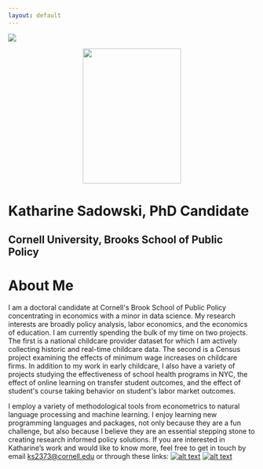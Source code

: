 ```yaml
---
layout: default
---
```


<img src="{{ site.url }}{{ site.baseurl }}/assets/img/cornell.PNG" >

<p align="center">
  <img src="{{ site.url }}{{ site.baseurl }}/assets/img/kcsadow.jpg" width="200" height="275">
</p>

# Katharine Sadowski, PhD Candidate 
## Cornell University, Brooks School of Public Policy 

# About Me 
I am a doctoral candidate at Cornell's Brook School of Public Policy concentrating in economics with a minor in data science. My research interests are broadly policy analysis, labor economics, and the economics of education. I am currently spending the bulk of my time on two projects. The first is a national childcare provider dataset for which I am actively collecting historic and real-time childcare data. The second is a Census project examining the effects of minimum wage increases on childcare firms. In addition to my work in early childcare, I also have a variety of projects studying the effectiveness of school health programs in NYC, the effect of online learning on transfer student outcomes, and the effect of student's course taking behavior on student's labor market outcomes. 

I employ a variety of methodological tools from econometrics to natural language processing and machine learning. I enjoy learning new programming languages and packages, not only because they are a fun challenge, but also because I believe they are an essential stepping stone to creating research informed policy solutions. If you are interested in Katharine’s work and would like to know more, feel free to get in touch by email ks2373@cornell.edu or through these links: [![alt text][1.1]][1]  [![alt text][2.1]][2]

<!-- links to social media icons -->
<!-- no need to change these -->

<!-- icons with padding -->

[1.1]: http://i.imgur.com/tXSoThF.png (twitter icon with padding)
[2.1]: http://i.imgur.com/0o48UoR.png (github icon with padding)

<!-- icons without padding -->

[1.2]: http://i.imgur.com/wWzX9uB.png (twitter icon without padding)
[2.2]: http://i.imgur.com/9I6NRUm.png (github icon without padding)


<!-- links to your social media accounts -->
<!-- update these accordingly -->

[1]: http://www.twitter.com/kcsadow
[2]: http://www.github.com/kcsadow
